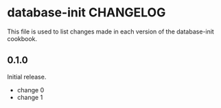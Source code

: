 # database-init CHANGELOG

This file is used to list changes made in each version of the database-init cookbook.

## 0.1.0

Initial release.

- change 0
- change 1
